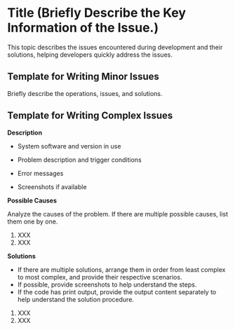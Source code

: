 # Title \(Briefly Describe the Key Information of the Issue.\)<a name="EN-US_TOPIC_0000001051065413"></a>

This topic describes the issues encountered during development and their solutions, helping developers quickly address the issues.

## Template for Writing Minor Issues<a name="section1211416018447"></a>

Briefly describe the operations, issues, and solutions.

## Template for Writing Complex Issues<a name="section13861135611514"></a>

**Description**

-   System software and version in use
-   Problem description and trigger conditions

-   Error messages

-   Screenshots if available


**Possible Causes**

Analyze the causes of the problem. If there are multiple possible causes, list them one by one.

1.  XXX
2.  XXX

**Solutions**

-   If there are multiple solutions, arrange them in order from least complex to most complex, and provide their respective scenarios.
-   If possible, provide screenshots to help understand the steps.
-   If the code has print output, provide the output content separately to help understand the solution procedure.

1.  XXX
2.  XXX

